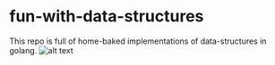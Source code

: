 # fun-with-data-structures

This repo is full of home-baked implementations of data-structures in golang.
![alt text](https://storage.googleapis.com/gopherizeme.appspot.com/gophers/e70cb8bb50b3c6727fcf6b2be80daae8e3eb3c24.png)

